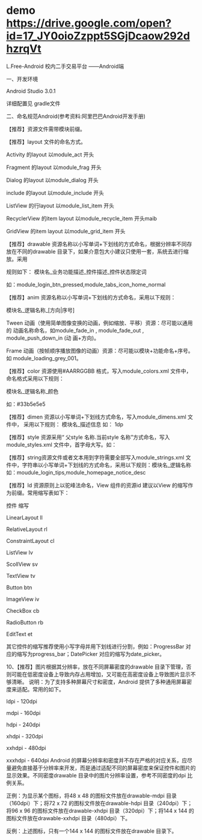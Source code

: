 
# demo https://drive.google.com/open?id=17_JY0oioZzppt5SGjDcaow292dhzrqVt 
L.Free-Android
校内二手交易平台 ——Android端

一、开发环境
   
   Android Studio 3.0.1
   
   详细配置见 gradle文件

二、命名规范Android(参考资料:阿里巴巴Android开发手册)

【推荐】资源文件需带模块前缀。

【推荐】layout 文件的命名方式。

Activity 的layout 以module_act 开头

Fragment 的layout 以module_frag 开头

Dialog 的layout 以module_dialog 开头

include 的layout 以module_include 开头

ListView 的行layout 以module_list_item 开头

RecyclerView 的item layout 以module_recycle_item 开头maib

GridView 的item layout 以module_grid_item 开头

【推荐】drawable 资源名称以小写单词+下划线的方式命名，根据分辨率不同存放在不同的drawable 目录下，如果介意包大小建议只使用一套，系统去进行缩放。采用

规则如下： 模块名_业务功能描述_控件描述_控件状态限定词

如：module_login_btn_pressed,module_tabs_icon_home_normal

【推荐】anim 资源名称以小写单词+下划线的方式命名，采用以下规则：

模块名_逻辑名称_[方向|序号]

Tween 动画（使用简单图像变换的动画，例如缩放、平移）资源：尽可能以通用的 动画名称命名，如module_fade_in , module_fade_out , module_push_down_in (动 画+方向)。

Frame 动画（按帧顺序播放图像的动画）资源：尽可能以模块+功能命名+序号。如 module_loading_grey_001。

【推荐】color 资源使用#AARRGGBB 格式，写入module_colors.xml 文件中，命名格式采用以下规则：

模块名_逻辑名称_颜色

如：#33b5e5e5

【推荐】dimen 资源以小写单词+下划线方式命名，写入module_dimens.xml 文件中， 采用以下规则： 模块名_描述信息 如： 1dp

【推荐】style 资源采用“ 父style 名称.当前style 名称”方式命名，写入module_styles.xml 文件中，首字母大写。如：

<style name="ParentTheme.ThisActivityTheme"> … </style>
【推荐】string资源文件或者文本用到字符需要全部写入module_strings.xml 文件中，字符串以小写单词+下划线的方式命名，采用以下规则：模块名_逻辑名称 如：moudule_login_tips,module_homepage_notice_desc

【推荐】Id 资源原则上以驼峰法命名，View 组件的资源id 建议以View 的缩写作为前缀。常用缩写表如下：

控件 缩写

LinearLayout ll

RelativeLayout rl

ConstraintLayout cl

ListView lv

ScollView sv

TextView tv

Button btn

ImageView iv

CheckBox cb

RadioButton rb

EditText et

其它控件的缩写推荐使用小写字母并用下划线进行分割，例如：ProgressBar 对应的缩写为progress_bar；DatePicker 对应的缩写为date_picker。

10、【推荐】图片根据其分辨率，放在不同屏幕密度的drawable 目录下管理，否则可能在低密度设备上导致内存占用增加，又可能在高密度设备上导致图片显示不够清晰。 说明：为了支持多种屏幕尺寸和密度，Android 提供了多种通用屏幕密度来适配。常用的如下。

ldpi - 120dpi

mdpi - 160dpi

hdpi - 240dpi

xhdpi - 320dpi

xxhdpi - 480dpi

xxxhdpi - 640dpi Android 的屏幕分辨率和密度并不存在严格的对应关系，应尽量避免直接基于分辨率来开发，而是通过适配不同的屏幕密度来保证控件和图片的显示效果。不同密度drawable 目录中的图片分辨率设置，参考不同密度的dpi 比例关系。

正例：为显示某个图标，将48 x 48 的图标文件放在drawable-mdpi 目录（160dpi）下；将72 x 72 的图标文件放在drawable-hdpi 目录（240dpi）下；将96 x 96 的图标文件放在drawable-xhdpi 目录（320dpi）下；将144 x 144 的图标文件放在drawable-xxhdpi 目录（480dpi）下。

反例：上述图标，只有一个144 x 144 的图标文件放在drawable 目录下。
